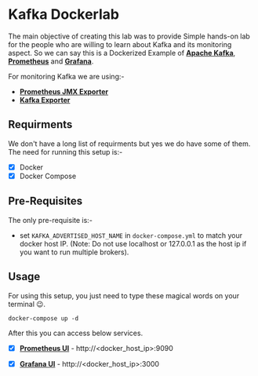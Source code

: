# Kafka Dockerlab
The main objective of creating this lab was to provide Simple hands-on lab for the people who are willing to learn about Kafka and its monitoring aspect. So we can say this is a Dockerized Example of **[Apache Kafka](https://kafka.apache.org/)**, **[Prometheus](https://prometheus.io/)** and **[Grafana](https://grafana.com/)**.

For monitoring Kafka we are using:-
- [**Prometheus JMX Exporter**](https://github.com/prometheus/jmx_exporter)
- [**Kafka Exporter**](https://github.com/danielqsj/kafka_exporter)

## Requirments
We don't have a long list of requirments but yes we do have some of them. The need for running this setup is:-
- [X] Docker
- [X] Docker Compose

## Pre-Requisites
The only pre-requisite is:-
- set `KAFKA_ADVERTISED_HOST_NAME` in `docker-compose.yml` to match your docker host IP. (Note: Do not use localhost or 127.0.0.1 as the host ip if you want to run multiple brokers).

## Usage
For using this setup, you just need to type these magical words on your terminal :wink:.

```shell
docker-compose up -d
```

After this you can access below services.

- [X] [**Prometheus UI**]() - http://<docker_host_ip>:9090
- [X] [**Grafana UI**]() - http://<docker_host_ip>:3000

